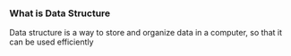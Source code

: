 ### What is Data Structure
Data structure is a way to store and organize data in a computer, so that it can be used efficiently

